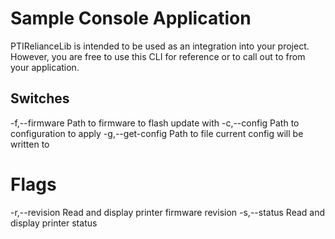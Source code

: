# Sample Console Application
PTIRelianceLib is intended to be used as an integration into your project. However, you are free to use
this CLI for reference or to call out to from your application.

## Switches
 -f,--firmware 		Path to firmware to flash update with
 -c,--config   		Path to configuration to apply
 -g,--get-config	Path to file current config will be written to
                    
# Flags					
 -r,--revision  	Read and display printer firmware revision
 -s,--status		Read and display printer status